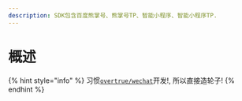 ```yaml
---
description: SDK包含百度熊掌号、熊掌号TP、智能小程序、智能小程序TP.
---
```


# 概述

{% hint style="info" %}
 习惯[`overtrue/wechat`](https://github.com/overtrue/wechat)开发!, 所以直接造轮子!
{% endhint %}



